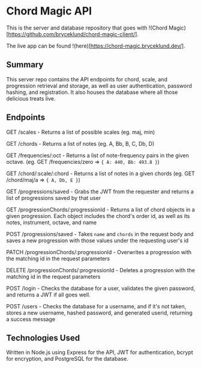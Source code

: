# Chord Magic API

This is the server and database repository that goes with !(Chord Magic)[https://github.com/bryceklund/chord-magic-client/].

The live app can be found !(here)[https://chord-magic.bryceklund.dev/].

## Summary

This server repo contains the API endpoints for chord, scale, and progression retrieval and storage, as well as user authentication, password hashing, and registration. It also houses the database where all those delicious treats live.

## Endpoints

GET /scales - Returns a list of possible scales (eg. maj, min)

GET /chords - Returns a list of notes (eg. A, Bb, B, C, Db, D)

GET /frequencies/:oct - Returns a list of note-frequency pairs in the given octave. (eg. GET /frequencies/zero => `{ A: 440, Bb: 493.8 }`)

GET /chord/:scale/:chord - Returns a list of notes in a given chords (eg. GET /chord/maj/a => `{ A, Db, E }`)

GET /progressions/saved - Grabs the JWT from the requester and returns a list of progressions saved by that user

GET /progressionChords/:progressionId - Returns a list of chord objects in a given progression. Each object includes the chord's order id, as well as its notes, instrument, octave, and name

POST /progressions/saved - Takes `name` and `chords` in the request body and saves a new progression with those values under the requesting user's id

PATCH /progressionChords/:progressionId - Overwrites a progression with the matching id in the request parameters

DELETE /progressionChords/:progressionId - Deletes a progression with the matching id in the request parameters

POST /login - Checks the database for a user, validates the given password, and returns a JWT if all goes well. 

POST /users - Checks the database for a username, and if it's not taken, stores a new username, hashed password, and generated userid, returning a success message


## Technologies Used

Written in Node.js using Express for the API, JWT for authentication, bcrypt for encryption, and PostgreSQL for the database. 
